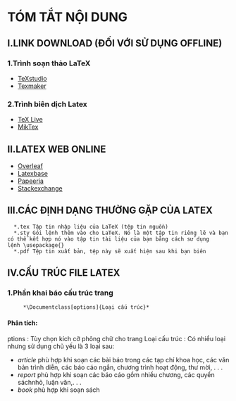 # TÓM TẮT NỘI DUNG
## I.LINK DOWNLOAD (ĐỐI VỚI SỬ DỤNG OFFLINE)
### 1.Trình soạn thảo LaTeX
   - [TeXstudio](https://www.texstudio.org/)
   - [Texmaker](https://www.xm1math.net/texmaker/)
### 2.Trình biên dịch Latex
   - [TeX Live](https://www.tug.org/texlive/acquire-netinstall.html)
   - [MikTex](https://miktex.org/)
## II.LATEX WEB ONLINE
   - [Overleaf](https://www.overleaf.com/)
   - [Latexbase](https://latexbase.com/)
   - [Papeeria](https://papeeria.com/)
   - [Stackexchange](https://tex.stackexchange.com/)
## III.CÁC ĐỊNH DẠNG THƯỜNG GẶP CỦA LATEX
      *.tex Tập tin nhập liệu của LaTeX (tệp tin nguồn)
      *.sty Gói lệnh thêm vào cho LaTeX. Nó là một tập tin riêng lẽ và bạn có thể kết hợp nó vào tập tin tài liệu của bạn bằng cách sử dụng lệnh \usepackage{}
      *.pdf Tệp tin xuất bản, tệp này sẽ xuất hiện sau khi bạn biên
## IV.CẤU TRÚC FILE LATEX
   ### 1.Phần khai báo cấu trúc trang
         *\Documentclass[options]{Loại cấu trúc}*
   #### Phân tích:
   ptions : Tùy chọn kích cỡ phông chữ cho trang
   Loại cấu trúc : Có nhiều loại nhưng sử dụng chủ yếu là 3 loại sau:
   - *article* phù hợp khi soạn các bài báo trong các tạp chí khoa học, các văn bản trình diễn, các báo cáo ngắn, chương trình hoạt động, thư mời, . . .
   - *report* phù hợp khi soạn các báo cáo gồm nhiều chương, các quyển sáchnhỏ, luận văn,. . .
   - *book* phù hợp khi soạn sách

   

   
   

 


   
    

